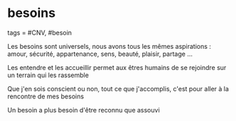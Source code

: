 #  besoins
tags = #CNV, #besoin

Les besoins sont universels, nous avons tous les mêmes aspirations : amour, sécurité, appartenance, sens, beauté, plaisir, partage ...

Les entendre et les accueillir permet aux êtres humains de se rejoindre sur un terrain qui les rassemble

Que j'en sois conscient ou non, tout ce que j'accomplis, c'est pour aller à la rencontre de mes besoins

Un besoin a plus besoin d'être reconnu que assouvi

